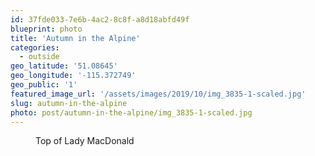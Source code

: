 ```yaml
---
id: 37fde033-7e6b-4ac2-8c8f-a8d18abfd49f
blueprint: photo
title: 'Autumn in the Alpine'
categories:
  - outside
geo_latitude: '51.08645'
geo_longitude: '-115.372749'
geo_public: '1'
featured_image_url: '/assets/images/2019/10/img_3835-1-scaled.jpg'
slug: autumn-in-the-alpine
photo: post/autumn-in-the-alpine/img_3835-1-scaled.jpg
---
```

<p><!-- wp:image {"id":656} --></p>
<figure class="wp-block-image"><img src="/assets/images/2019/10/img_3835-1.jpg" alt="" class="wp-image-656"/><figcaption>Top of Lady MacDonald</figcaption></figure>
<p><!-- /wp:image --></p>
